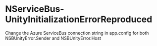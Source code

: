 # NServiceBus-UnityInitializationErrorReproduced

Change the Azure ServiceBus connection string in app.config for both NSBUnityError.Sender and NSBUnityError.Host

